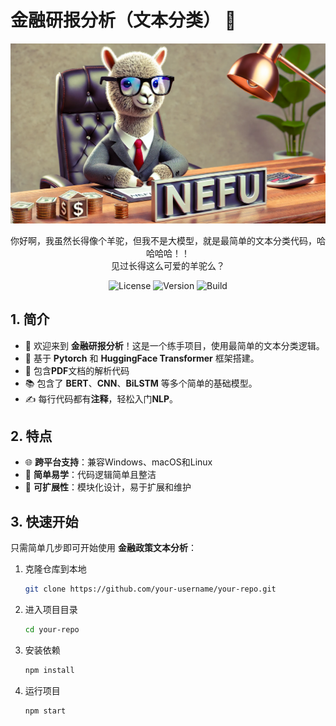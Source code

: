 # 金融研报分析（文本分类） 🌟

<p align="center">
  <img src="logo.png" alt="Project Banner" width="600">
</p>
<p align="center">
  你好啊，我虽然长得像个羊驼，但我不是大模型，就是最简单的文本分类代码，哈哈哈哈！！<br>
  见过长得这么可爱的羊驼么？
</p>
<p align="center">
  <img src="https://img.shields.io/badge/license-MIT-blue" alt="License">
  <img src="https://img.shields.io/badge/miao~-miao~-yellow" alt="Version">
  <img src="https://img.shields.io/badge/Hello-HeiHei!-brightgreen" alt="Build">
</p>

## 1. 简介 

- 🎉 欢迎来到 **金融研报分析**！这是一个练手项目，使用最简单的文本分类逻辑。
- 🔧 基于 **Pytorch** 和 **HuggingFace Transformer** 框架搭建。
- 📄 包含**PDF**文档的解析代码
- 📚 包含了 **BERT**、**CNN**、**BiLSTM** 等多个简单的基础模型。
- ✍️ 每行代码都有**注释**，轻松入门**NLP**。

## 2. 特点

- 🌐 **跨平台支持**：兼容Windows、macOS和Linux
- 🚀 **简单易学**：代码逻辑简单且整洁
- 🧩 **可扩展性**：模块化设计，易于扩展和维护

## 3. 快速开始

只需简单几步即可开始使用 **金融政策文本分析**：

1. 克隆仓库到本地
    ```bash
    git clone https://github.com/your-username/your-repo.git
    ```
2. 进入项目目录
    ```bash
    cd your-repo
    ```
3. 安装依赖
    ```bash
    npm install
    ```
4. 运行项目
    ```bash
    npm start
    ```

